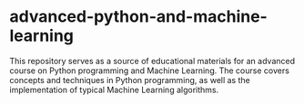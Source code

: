 # advanced-python-and-machine-learning
This repository serves as a source of educational materials for an advanced course on Python programming and Machine Learning. The course covers concepts and techniques in Python programming, as well as the implementation of typical Machine Learning algorithms.
